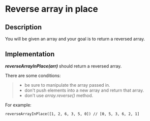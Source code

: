 # Reverse array in place

## Description

You will be given an array and your goal is to return a reversed array.  
  
## Implementation

**_reverseArrayInPlace(arr)_** should return a reversed array.

There are some conditions:
>   - be sure to manipulate the array passed in.
>   - don't push elements into a new array and return that array.
>   - don't use _array.reverse()_ method.

For example:

```
reverseArrayInPlace([1, 2, 6, 3, 5, 0]) // [0, 5, 3, 6, 2, 1]
```
